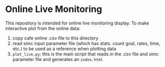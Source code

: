 # Online Live Monitoring
This repository is intended for online live monitoring display. To make interactive plot from the online data:

1. copy cafe online .csv file to this directory
2. read simc input parameter file (which has stats. count goal, rates, time, etc.) to be used as a reference when plotting data 
3. `plot_live.py`: this is the main script that reads in the .csv file and simc parameter file and generates an `index.html` 